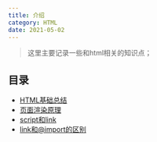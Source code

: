 ```yaml
---
title: 介绍
category: HTML
date: 2021-05-02
---
```


> 这里主要记录一些和html相关的知识点；

## 目录

- [HTML基础总结](03_HTML基础总结.md)
- [页面渲染原理](05_页面渲染原理.md)
- [script和link](10_script和link.md)
- [link和@import的区别](15_link和@inport.md)

